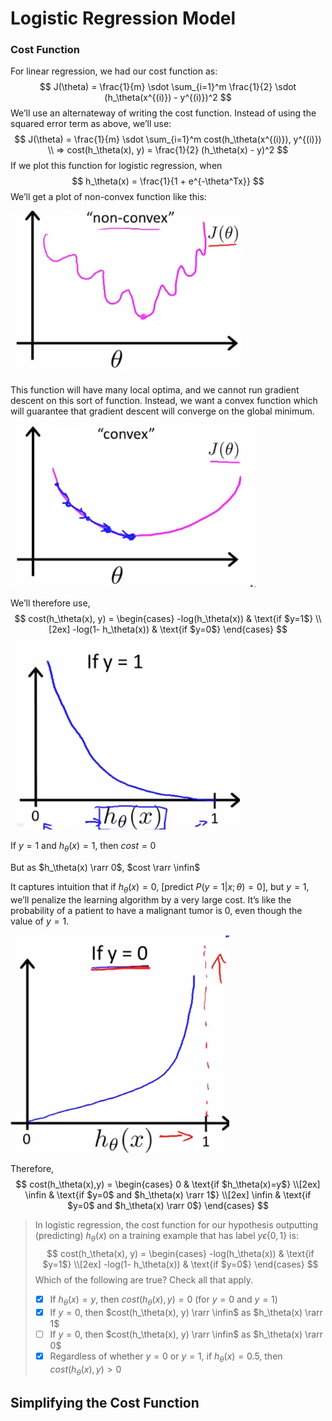 # Logistic Regression Model



### Cost Function

For linear regression, we had our cost function as:
$$
J(\theta) = \frac{1}{m} \sdot \sum_{i=1}^m \frac{1}{2} \sdot (h_\theta(x^{(i)}) - y^{(i)})^2
$$
We’ll use an alternateway of writing the cost function. Instead of using the squared error term as above, we’ll use:
$$
J(\theta) = \frac{1}{m} \sdot \sum_{i=1}^m cost(h_\theta(x^{(i)}), y^{(i)})
\\
=> cost(h_\theta(x), y) = \frac{1}{2} (h_\theta(x) - y)^2
$$
If we plot this function for logistic regression, when
$$
h_\theta(x) = \frac{1}{1 + e^{-\theta^Tx}}
$$
We’ll get a plot of non-convex function like this:

![Non Convex Function](images/image01.png)

This function will have many local optima, and we cannot run gradient descent on this sort of function. Instead, we want a convex function which will guarantee that gradient descent will converge on the global minimum.

![Convex Function](images/image02.png)

We’ll therefore use,
$$
cost(h_\theta(x), y) =
\begin{cases}
-log(h_\theta(x)) & \text{if $y=1$} \\[2ex]
-log(1- h_\theta(x)) & \text{if $y=0$}
\end{cases}
$$
![Log Function y=1](images/image03.png)

If $y=1$ and $h_\theta(x) = 1$, then $cost=0$

But as $h_\theta(x) \rarr 0$, $cost \rarr \infin$

It captures intuition that if $h_\theta(x)=0$, [predict $P(y=1|x;\theta) = 0$], but $y=1$, we’ll penalize the learning algorithm by a very large cost. It’s like the probability of a patient to have a malignant tumor is 0, even though the value of $y=1$.

![Log Function y=1](images/image04.png)

Therefore,
$$
cost(h_\theta(x),y) =
\begin{cases}
0 & \text{if $h_\theta(x)=y$} \\[2ex]
\infin & \text{if $y=0$ and $h_\theta(x) \rarr 1$} \\[2ex]
\infin & \text{if $y=0$ and $h_\theta(x) \rarr 0$}
\end{cases}
$$


> In logistic regression, the cost function for our hypothesis outputting (predicting) $h_\theta(x)$ on a training example that has label $y \epsilon \{0, 1\}$ is:
> $$
> cost(h_\theta(x), y) =
> \begin{cases}
> -log(h_\theta(x)) & \text{if $y=1$} \\[2ex]
> -log(1- h_\theta(x)) & \text{if $y=0$}
> \end{cases}
> $$
> Which of the following are true? Check all that apply.
>
> - [x] If $h_\theta(x)=y$, then $cost(h_\theta(x), y) =0$ (for $y=0$ and $y=1$)
> - [x] If $y=0$, then $cost(h_\theta(x), y) \rarr \infin$ as $h_\theta(x) \rarr 1$
> - [ ] If $y=0$, then $cost(h_\theta(x), y) \rarr \infin$ as $h_\theta(x) \rarr 0$
> - [x] Regardless of whether $y=0$ or $y=1$, if $h_\theta(x)=0.5$, then $cost(h_\theta(x), y) > 0$





## Simplifying the Cost Function

